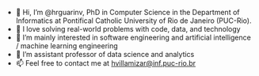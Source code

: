 - 👋 Hi, I’m @hrguarinv, PhD in Computer Science in the Department of Informatics at Pontifical Catholic University of Rio de Janeiro (PUC-Rio).
- 💞️ I love solving real-world problems with code, data, and technology
- 👀 I’m mainly interested in software engineering and artificial intelligence / machine learning engineering  
- 🌱 I’m assistant professor of data science and analytics   
- 📫 Feel free to contact me at hvillamizar@inf.puc-rio.br 

<!---
hrguarinv/hrguarinv is a ✨ special ✨ repository because its `README.md` (this file) appears on your GitHub profile.
You can click the Preview link to take a look at your changes.
--->
